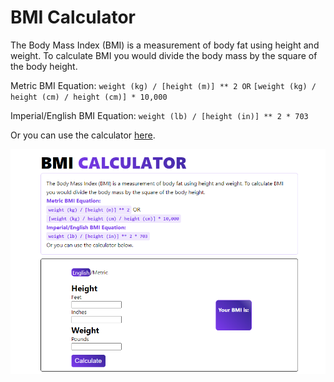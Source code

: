 # BMI Calculator

The Body Mass Index (BMI) is a measurement of body fat using height and weight. To calculate BMI you would divide the body mass by the square of the body height.

Metric BMI Equation:
`weight (kg) / [height (m)] ** 2 OR`
`[weight (kg) / height (cm) / height (cm)] * 10,000`

Imperial/English BMI Equation:
`weight (lb) / [height (in)] ** 2 * 703`

Or you can use the calculator [here]().

![BMI Calculator](https://github.com/ronthetech/bmi-calc-solidstart/blob/main/src/assets/bmi-calc/1.png?raw=true)
